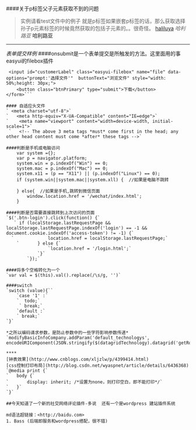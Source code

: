 ####关于p标签父子元素获取不到的问题
>实例请看test文件中的例子  就是p标签如果嵌套p标签的话，那么获取选择孙子p元素标签的时候竟然获取的包括子元素的。。很奇怪。
[haliluya](http://www.baidu.com)
*哈利路亚*
**哈利路亚**
******
*表单提交样例*
####onsubmit是一个表单提交是所触发的方法。这里面用的事easyui的filebox插件
```<form style="margin-top: 15px;" action="/v1/api/waybill/exporter/customer-lable-offline.excel" 	method="post" enctype="multipart/form-data" onsubmit="return checksubmit()">
 <input id="customerLabel" class="easyui-filebox" name="file" data-options="prompt:'选择文件'" 	buttonText="浏览文件" style="width: 50%;height: 30px;">
	<button class="btnPrimary" type="submit">下载</button>
</form>```

#### 自适应头文件
` <meta charset="utf-8">`
`   <meta http-equiv="X-UA-Compatible" content="IE=edge">`
`    <meta name="viewport" content="width=device-width, initial-scale=1">`
 `   <!-- The above 3 meta tags *must* come first in the head; any other head content must come *after* these tags -->`
 
####判断是手机或电脑访问
	var system ={};  
    var p = navigator.platform;       
    system.win = p.indexOf("Win") == 0;  
    system.mac = p.indexOf("Mac") == 0;  
    system.x11 = (p == "X11") || (p.indexOf("Linux") == 0);     
    if (system.win||system.mac||system.xll) {  //如果是电脑不跳转
         
    } else{  //如果是手机,跳转到微信页面
        window.location.href = '/wechat/index.html';  
    }
    
####判断是否需要直接跳转到上次访问的页面
`$('.btn-login').click(function() {`
   ` if (localStorage.lastRequestPage && localStorage.lastRequestPage.indexOf('login') == -1 && 		document.cookie.indexOf('access-token') != -1) {`
  `  			location.href = localStorage.lastRequestPage;`
    `		} else {`
    			`location.href = '/login.html';`
    		`}`
    	`});`
   
####将多个空格转化为一个
`var val = $(this).val().replace(/\s/g, '')`

####switch
`switch (value){``
	`case '1' :`
	`  todo;`
	 ` break;`
	`default :`
	` break;` 
`}`

*之所以编码请求参数，是防止参数中的一些字符影响参数传递*  
`modifyBasicInfoCompany.addParam('default_technologys', encodeURIComponent(JSON.stringify($(datagridTechnology).datagrid('getRows'))));`

****
[钟表效果](http://www.cnblogs.com/xljzlw/p/4399414.html)    
[css控制打印布局](http://blog.csdn.net/wyaspnet/article/details/6436368)  
`@media print {`
`	body {`
`		display: inherit; /*设置为none，则打印空白，即不能打印*/`
`	}`
`}`

##今天知道了一个新的社交网络评论插件-多说  还有一个是wordpress 建站插件系统

md语法超链接：<http://baidu.com>  
1. Bass (后端即服务和wordpress搭配，很不错)


